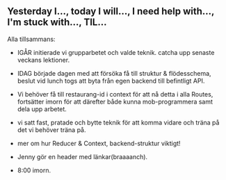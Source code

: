 ## Yesterday I…, today I will…, I need help with…, I'm stuck with…, TIL…

Alla tillsammans:
* IGÅR initierade vi grupparbetet och valde teknik. catcha upp senaste veckans lektioner. 
* IDAG började dagen med att försöka få till struktur & flödesschema, beslut vid lunch togs att byta från egen backend till befintligt API.
* Vi behöver få till restaurang-id i context för att nå detta i alla Routes, fortsätter imorn för att därefter både kunna mob-programmera samt dela upp arbetet. 
* vi satt fast, pratade och bytte teknik för att komma vidare och träna på det vi behöver träna på.
* mer om hur Reducer & Context, backend-struktur viktigt!

* Jenny gör en header med länkar(braaaanch).
* 8:00 imorn.
